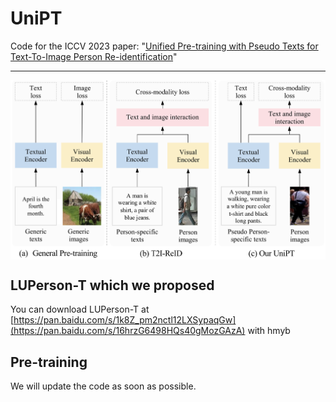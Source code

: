 # UniPT

Code for the ICCV 2023 paper: "[Unified Pre-training with Pseudo Texts for Text-To-Image Person Re-identification](https://arxiv.org/pdf/2309.01420.pdf)"

---
<p align="center">
  <img align="middle" src="./figure1.png" alt="The main figure"/>
</p>

## LUPerson-T which we proposed
You can download LUPerson-T at [https://pan.baidu.com/s/1k8Z_pm2nctl12LXSypaqGw](https://pan.baidu.com/s/16hrzG6498HQs40gMozGAzA) with hmyb

## Pre-training
We will update the code as soon as possible.

